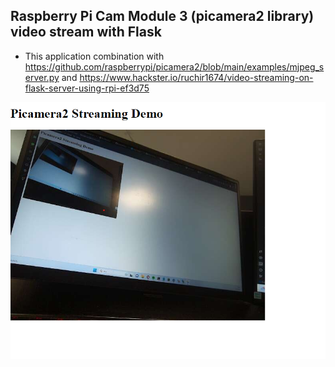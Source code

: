 ## Raspberry Pi Cam Module 3 (picamera2 library) video stream with Flask

* This application combination with https://github.com/raspberrypi/picamera2/blob/main/examples/mjpeg_server.py and https://www.hackster.io/ruchir1674/video-streaming-on-flask-server-using-rpi-ef3d75 

![alt text](img/screen_shot.png)